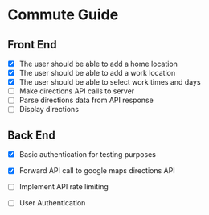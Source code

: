 # Commute Guide

## Front End

- [x] The user should be able to add a home location
- [x] The user should be able to add a work location
- [x] The user should be able to select work times and days
- [ ] Make directions API calls to server
- [ ] Parse directions data from API response
- [ ] Display directions

## Back End

- [x] Basic authentication for testing purposes
- [x] Forward API call to google maps directions API
- [ ] Implement API rate limiting
- [ ] User Authentication


